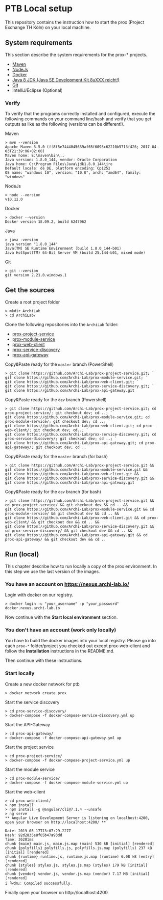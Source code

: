 # PTB Local setup
This repository contains the instruction how to start the prox (Project Exchange TH Köln) on your local machine.

## System requirements
This section describe the system requirements for the prox-* projects.

- [Maven](https://maven.apache.org/)
- [NodeJs](https://nodejs.org/en/)
- [Docker](https://docs.docker.com/)
- [Java 8 JDK (Java SE Development Kit 8uXXX reicht!)](https://www.oracle.com/technetwork/java/javase/downloads/jdk8-downloads-2133151.html)
- [Git](https://git-scm.com/download)
- IntelliJ/Eclipse (Optional)

### Verify
To verify that the programs correctly installed and configured, execute the following commands on your command line/bash and verify that you get outputs as like as the following (versions can be different!).

Maven
``` posh
> mvn --version
Apache Maven 3.5.0 (ff8f5e7444045639af65f6095c62210b5713f426; 2017-04-03T21:39:06+02:00)
Maven home: E:\maven\bin\..
Java version: 1.8.0_144, vendor: Oracle Corporation
Java home: C:\Program Files\Java\jdk1.8.0_144\jre
Default locale: de_DE, platform encoding: Cp1252
OS name: "windows 10", version: "10.0", arch: "amd64", family: "windows"
```

NodeJs
``` posh
> node --version
v10.12.0
```

Docker
``` posh
> docker --version
Docker version 18.09.2, build 6247962
```

Java
``` posh
> java -version
java version "1.8.0_144"
Java(TM) SE Runtime Environment (build 1.8.0_144-b01)
Java HotSpot(TM) 64-Bit Server VM (build 25.144-b01, mixed mode)
```

Git
``` posh
> git --version
git version 2.21.0.windows.1
```

## Get the sources
Create a root project folder

``` posh
> mkdir ArchiLab
> cd ArchiLab/
```

Clone the following repositories into the `ArchiLab` folder:
- [prox-project-service](https://github.com/Archi-Lab/prox-project-service)
- [prox-module-service](https://github.com/Archi-Lab/prox-module-service)
- [prox-web-client](https://github.com/Archi-Lab/prox-web-client)
- [prox-service-discovery](https://github.com/Archi-Lab/prox-service-discovery)
- [prox-api-gateway](https://github.com/Archi-Lab/prox-api-gateway)


Copy&Paste ready for the `master` branch (PowerShell)
``` posh
> git clone https://github.com/Archi-Lab/prox-project-service.git; `
git clone https://github.com/Archi-Lab/prox-module-service.git; `
git clone https://github.com/Archi-Lab/prox-web-client.git; `
git clone https://github.com/Archi-Lab/prox-service-discovery.git; `
git clone https://github.com/Archi-Lab/prox-api-gateway.git
```

Copy&Paste ready for the `dev` branch (Powershell)
``` posh
> git clone https://github.com/Archi-Lab/prox-project-service.git; cd prox-project-service/; git checkout dev; cd ..; `
git clone https://github.com/Archi-Lab/prox-module-service.git; cd prox-module-service/; git checkout dev; cd ..; `
git clone https://github.com/Archi-Lab/prox-web-client.git; cd prox-web-client/; git checkout dev; cd..; `
git clone https://github.com/Archi-Lab/prox-service-discovery.git; cd prox-service-discovery/; git checkout dev; cd ..; `
git clone https://github.com/Archi-Lab/prox-api-gateway.git; cd prox-api-gateway/; git checkout dev; cd ..
```

Copy&Paste ready for the `master` branch (for bash)
``` posh
> git clone https://github.com/Archi-Lab/prox-project-service.git &&
git clone https://github.com/Archi-Lab/prox-module-service.git &&
git clone https://github.com/Archi-Lab/prox-web-client.git &&
git clone https://github.com/Archi-Lab/prox-service-discovery.git &&
git clone https://github.com/Archi-Lab/prox-api-gateway.git
```
Copy&Paste ready for the `dev` branch (for bash)
``` posh
> git clone https://github.com/Archi-Lab/prox-project-service.git && cd prox-project-service/ && git checkout dev && cd .. &&
git clone https://github.com/Archi-Lab/prox-module-service.git && cd prox-module-service/ && git checkout dev && cd .. &&
git clone https://github.com/Archi-Lab/prox-web-client.git && cd prox-web-client/ && git checkout dev && cd .. && 
git clone https://github.com/Archi-Lab/prox-service-discovery.git && cd prox-service-discovery/ && git checkout dev && cd .. &&
git clone https://github.com/Archi-Lab/prox-api-gateway.git && cd prox-api-gateway/ && git checkout dev && cd ..
```


## Run (local)
This chapter describe how to run locally a copy of the prox environment. In this step we use the last version of the images.

### You have an account on https://nexus.archi-lab.io/
Login with docker on our registry.

``` posh
> docker login -u "your_username" -p "your_password" docker.nexus.archi-lab.io
```

Now continue with the **Start local environment** section.

### You don't have an account (work only locally)
You have to build the docker images into your local registry. Please go into each `prox-*` folder/project you checked out except prox-web-client and follow the **Installation** instructions in the README.md.

Then continue with these instructions.

### Start locally 

Create a new docker network for ptb
``` posh
> docker network create prox
```

Start the service discovery
``` posh
> cd prox-service-discovery/
> docker-compose -f docker-compose-service-discovery.yml up
```

Start the API-Gateway
``` posh
> cd prox-api-gateway/
> docker-compose -f docker-compose-api-gateway.yml up
```

Start the project service
``` posh
> cd prox-project-service/
> docker-compose -f docker-compose-project-service.yml up
```

Start the module service
``` posh
> cd prox-module-service/
> docker-compose -f docker-compose-module-service.yml up
```

Start the web-client
``` posh
> cd prox-web-client/
> npm install
> npm install -g @angular/cli@7.1.4 --unsafe
> ng serve
** Angular Live Development Server is listening on localhost:4200, open your browser on http://localhost:4200/ **

Date: 2019-05-17T13:07:29.227Z
Hash: 92d2835e8f05b47a93dd
Time: 36281ms
chunk {main} main.js, main.js.map (main) 530 kB [initial] [rendered]
chunk {polyfills} polyfills.js, polyfills.js.map (polyfills) 237 kB [initial] [rendered]
chunk {runtime} runtime.js, runtime.js.map (runtime) 6.08 kB [entry] [rendered]
chunk {styles} styles.js, styles.js.map (styles) 179 kB [initial] [rendered]
chunk {vendor} vendor.js, vendor.js.map (vendor) 7.17 MB [initial] [rendered]
i ｢wdm｣: Compiled successfully.
```

Finally open your browser on http://localhost:4200
